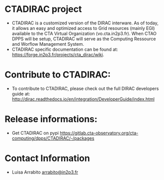 # CTADIRAC project
* CTADIRAC is a customized version of the DIRAC interware. As of today, it allows an easy and optimized access to Grid resources (mainly EGI) available to the CTA Virtual Organization (vo.cta.in2p3.fr). When CTAO DPPS will be setup, CTADIRAC will serve as the Computing Ressource and Worflow Management System.
* CTADIRAC specific documentation can be found at:
  https://forge.in2p3.fr/projects/cta_dirac/wiki.
  

# Contribute to CTADIRAC:
* To contribute to CTADIRAC, please check out the full DIRAC developers guide at:
  http://dirac.readthedocs.io/en/integration/DeveloperGuide/index.html


# Release informations:
* Get CTADIRAC on pypi
  https://gitlab.cta-observatory.org/cta-computing/dpps/CTADIRAC/-/packages

# Contact Information
* Luisa Arrabito <arrabito@in2p3.fr>
